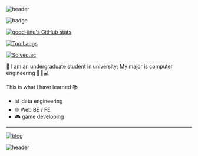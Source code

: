 ![header](https://capsule-render.vercel.app/api?type=egg&color=timeAuto&height=300&section=header&text=Hello%20World!&fontSize=90)

![badge](https://img.shields.io/github/followers/good-jinu?style=social)

  

[![good-jinu's GitHub stats](https://github-readme-stats.vercel.app/api?username=good-jinu&show_icons=true&theme=blueberry)](https://github.com/good-jinu)

[![Top Langs](https://github-readme-stats.vercel.app/api/top-langs/?username=good-jinu&layout=compact&theme=blueberry)](https://github.com/good-jinu)

[![Solved.ac](http://mazassumnida.wtf/api/generate_badge?boj=pkmaster7272)](https://solved.ac/pkmaster7272)
  

👋 I am an undergraduate student in university; My major is computer engineering 👨‍🎓💻

This is what i have learned 📚

- 📊 data engineering
- 🌐 Web BE / FE
- 🎮 game developing
  

---


[![blog](https://shields.io/badge/velog-139057.svg?logo=velog&style=for-the-badge)](https://velog.io/@good-jinu)

![header](https://capsule-render.vercel.app/api?type=egg&color=timeAuto&height=300&section=footer&text=Success%20usually%20comes%20to%20those%20who%20are%20too%20busy%20looking%20for%20it.&fontSize=22)